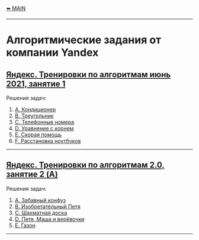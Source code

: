 [⬅️ MAIN][main]

[main]: ./../README.md


---
# Алгоритмические задания от компании Yandex
## [Яндекс. Тренировки по алгоритмам июнь 2021, занятие 1][Yandex_AT_01_orig] 
Решения задач:
1. [A. Кондиционер][Yandex_AT_01_A]
2. [B. Треугольник][Yandex_AT_01_B]
3. [C. Телефонные номера][Yandex_AT_01_C]
4. [D. Уравнение с корнем][Yandex_AT_01_D]
5. [E. Скорая помощь][Yandex_AT_01_E]
6. [F. Расстановка ноутбуков][Yandex_AT_01_F]

[Yandex_AT_01_orig]: https://contest.yandex.ru/contest/27393
[Yandex_AT_01_A]: ./descriptions/AlgorithmicTraining01/ProblemA.md
[Yandex_AT_01_B]: ./descriptions/AlgorithmicTraining01/ProblemB.md
[Yandex_AT_01_C]: ./descriptions/AlgorithmicTraining01/ProblemC.md
[Yandex_AT_01_D]: ./descriptions/AlgorithmicTraining01/ProblemD.md
[Yandex_AT_01_E]: ./descriptions/AlgorithmicTraining01/ProblemE.md
[Yandex_AT_01_F]: ./descriptions/AlgorithmicTraining01/ProblemF.md


---
## [Яндекс. Тренировки по алгоритмам 2.0, занятие 2 (A)][Yandex_AT_02A_orig] 
Решения задач:
1. [А. Забавный конфуз][Yandex_AT_02A_A]
2. [B. Изобретательный Петя][Yandex_AT_02A_B]
2. [C. Шахматная доска][Yandex_AT_02A_C]
2. [D. Петя, Маша и верёвочки][Yandex_AT_02A_D]
2. [E. Газон][Yandex_AT_02A_E]


[Yandex_AT_02A_orig]: https://contest.yandex.ru/contest/28736/
[Yandex_AT_02A_A]: ./descriptions/AlgorithmicTraining02A/ProblemA.md
[Yandex_AT_02A_B]: ./descriptions/AlgorithmicTraining02A/ProblemB.md
[Yandex_AT_02A_C]: ./descriptions/AlgorithmicTraining02A/ProblemC.md
[Yandex_AT_02A_D]: ./descriptions/AlgorithmicTraining02A/ProblemD.md
[Yandex_AT_02A_E]: ./descriptions/AlgorithmicTraining02A/ProblemE.md


---
